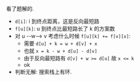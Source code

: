 看了题解的.

- `d[i]`: i 到终点距离，这是反向最短路
- `f[u][k]`: u 到终点比最短路长了 k 的方案数
- 对 u --w--> v 考虑什么时候 `f[u][k] += f[v][x]`:
    - 需要 `d[u] + k = w + d[v] + x`
    - 也就 `x = k - w + d[u] - d[v]`
    - 由于反向最短路有 `d[v] + w >= d[u]` 故 `x <= k`
    - ok
- 判断无解: 搜索栈上有环.

